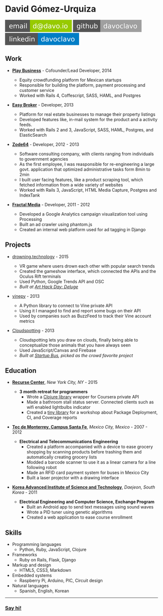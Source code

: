 # David Gómez-Urquiza


[![](images/email.svg)](mailto:d@davo.io)
[![](images/github.svg)](http://github.com/davoclavo)
[![](images/linkedin.svg)](http://linkedin.com/in/davoclavo)


## Work

* **[Play Business](https://playbusiness.mx)** - Cofounder/Lead Developer, 2014

    - Equity crowdfunding platform for Mexican startups
    - Responsible for building the platform, payment processing and customer service
    - Worked with Rails 4, Coffescript, SASS, HAML, and Postgres


* **[Easy Broker](http://www.easybroker.com)** - Developer, 2013

    - Platform for real estate businesses to manage their property listings
    - Developed features like, in-mail system for the product and a activity feeds.
    - Worked with Rails 2 and 3, JavaScript, SASS, HAML, Postgres, and ElasticSearch


* **[Zode64](http://zode64.com)** - Developer, 2012 - 2013

    - Software consulting company, with clients ranging from individuals to government agencies
    - As the first employee, I was reasponsible for re-engineering a large govt. application that optimized administrative tasks form 8min to 2min
    - I built user facing features, like a product scraping tool, which fetched information from a wide variety of websites
    - Worked with Rails 3, JavaScript, HTML Media Capture, Postgres and IndexTank

* **[Fractal Media](http://fractal.ai)** - Developer, 2011 - 2012

    - Developed a Google Analytics campaign visualization tool using Processing
    - Built an ad crawler using phantom.js
    - Created an internal web platform used for ad tagging in Django

## Projects

* [drowning.technology](http://drowning.technology) - 2015

    - VR game where users drown each other with popular search trends
    - Created the gameshow interface, which connected the APIs and the Oculus Rift terminals
    - Used Python, Google Trends API and OSC
    - *Built at [Art Hack Day: Deluge](http://www.arthackday.net/events/deluge)*

<!-- * Unsuitable Suitors ([only displayed at the exhibit](http://static1.squarespace.com/static/5093f3b5e4b05d6afda35e71/54d17a68e4b026f68f1ab2b5/54d18938e4b052944b12e37a/1423018303312/15_01_AHD_131.jpg?format=1500w)) - 2015

    - Displayed Tinder conversation line openers distinguishing them whether they engaged a conversation or not
    - Used Rails for the front end and Python to intercept Tinder requests
    - *Built at [Art Hack Day: Deluge](http://www.arthackday.net/events/deluge)*
 -->


* [vinepy](https://github.com/davoclavo/vinepy) - 2013

    - A Python library to connect to Vine private API
    - Using it I managed to find and report some bugs on their API
    - Used by companies such as BuzzFeed to track their Vine account metrics


* [Cloudspotting](http://cloudspotting.co) - 2013

    - Cloudspotting lets you draw on clouds, finally being able to conceptualize those animals that you have always seen
    - Used JavaScript/Canvas and Firebase
    - *Built at [Startup Bus](http://startupbus.com/), picked as the crowd favorite project*


## Education

* **[Recurse Center](http://recurse.com)**, *New York City, NY* - 2015

   * **3 month retreat for programmers**
        - Wrote a [Clojure library](https://github.com/davoclavo/courjera) wrapper for Coursera private API
        - Made a bathroom stall status server. Connected clients such as wifi enabled lightbulbs indicator
        - Created a [tiny library](https://github.com/davoclavo/passplz) for a workshop about Package Deployment, CI, and Coverage reports


* **[Tec de Monterrey, Campus Santa Fe](http://www.csf.itesm.mx/)**, *Mexico City, Mexico* - 2007 - 2012

   * **Electrical and Telecommunications Engineering**
        - Created a platform accompanied with a device to ease grocery shopping by scanning products before trashing them and automatically creating grocery lists
        - Modded a barcode scanner to use it as a linear camera for a line following robot
        - Made an RFID card payment system for buses in Mexico City
        - Built a laser projector with a drawing interface


* **[Korea Advanced Institute of Science and Technology](https://www.ee.kaist.ac.kr/eng/main.do)**, *Daejeon, South Korea* - 2011

   * **Electrical Engineering and Computer Science, Exchange Program**
        - Built an Android app to send text messages using sound waves
        - Wrote a PID tuner using genetic algorithms
        - Created a web application to ease course enrollment


## Skills

* Programming languages
    - Python, Ruby, JavaScript, Clojure
* Frameworks
    - Ruby on Rails, Flask, Django
* Markup and design
    - HTML5, CSS3, Markdown
* Embedded systems
    - Raspberry Pi, Arduino, PIC, Circuit design
* Natural languages
    - Spanish, English, Korean

---

### [Say hi!](mailto:d@davo.io)
